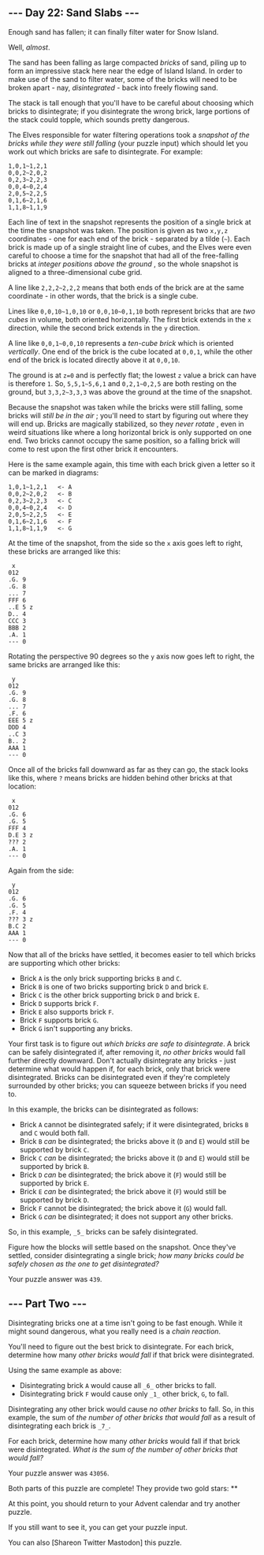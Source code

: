 ## \--- Day 22: Sand Slabs ---

Enough sand has fallen; it can finally filter water for Snow Island.

Well, _almost_.

The sand has been falling as large compacted _bricks_ of sand, piling up to
form an impressive stack here near the edge of Island Island. In order to make
use of the sand to filter water, some of the bricks will need to be broken
apart - nay, _disintegrated_ \- back into freely flowing sand.

The stack is tall enough that you'll have to be careful about choosing which
bricks to disintegrate; if you disintegrate the wrong brick, large portions of
the stack could topple, which sounds pretty dangerous.

The Elves responsible for water filtering operations took a _snapshot of the
bricks while they were still falling_ (your puzzle input) which should let you
work out which bricks are safe to disintegrate. For example:

    
    
    1,0,1~1,2,1
    0,0,2~2,0,2
    0,2,3~2,2,3
    0,0,4~0,2,4
    2,0,5~2,2,5
    0,1,6~2,1,6
    1,1,8~1,1,9
    

Each line of text in the snapshot represents the position of a single brick at
the time the snapshot was taken. The position is given as two `x,y,z`
coordinates - one for each end of the brick - separated by a tilde (`~`). Each
brick is made up of a single straight line of cubes, and the Elves were even
careful to choose a time for the snapshot that had all of the free-falling
bricks at _integer positions above the ground_ , so the whole snapshot is
aligned to a three-dimensional cube grid.

A line like `2,2,2~2,2,2` means that both ends of the brick are at the same
coordinate - in other words, that the brick is a single cube.

Lines like `0,0,10~1,0,10` or `0,0,10~0,1,10` both represent bricks that are
_two cubes_ in volume, both oriented horizontally. The first brick extends in
the `x` direction, while the second brick extends in the `y` direction.

A line like `0,0,1~0,0,10` represents a _ten-cube brick_ which is oriented
_vertically_. One end of the brick is the cube located at `0,0,1`, while the
other end of the brick is located directly above it at `0,0,10`.

The ground is at `z=0` and is perfectly flat; the lowest `z` value a brick can
have is therefore `1`. So, `5,5,1~5,6,1` and `0,2,1~0,2,5` are both resting on
the ground, but `3,3,2~3,3,3` was above the ground at the time of the
snapshot.

Because the snapshot was taken while the bricks were still falling, some
bricks will _still be in the air_ ; you'll need to start by figuring out where
they will end up. Bricks are magically stabilized, so they _never rotate_ ,
even in weird situations like where a long horizontal brick is only supported
on one end. Two bricks cannot occupy the same position, so a falling brick
will come to rest upon the first other brick it encounters.

Here is the same example again, this time with each brick given a letter so it
can be marked in diagrams:

    
    
    1,0,1~1,2,1   <- A
    0,0,2~2,0,2   <- B
    0,2,3~2,2,3   <- C
    0,0,4~0,2,4   <- D
    2,0,5~2,2,5   <- E
    0,1,6~2,1,6   <- F
    1,1,8~1,1,9   <- G
    

At the time of the snapshot, from the side so the `x` axis goes left to right,
these bricks are arranged like this:

    
    
     x
    012
    .G. 9
    .G. 8
    ... 7
    FFF 6
    ..E 5 z
    D.. 4
    CCC 3
    BBB 2
    .A. 1
    --- 0
    

Rotating the perspective 90 degrees so the `y` axis now goes left to right,
the same bricks are arranged like this:

    
    
     y
    012
    .G. 9
    .G. 8
    ... 7
    .F. 6
    EEE 5 z
    DDD 4
    ..C 3
    B.. 2
    AAA 1
    --- 0
    

Once all of the bricks fall downward as far as they can go, the stack looks
like this, where `?` means bricks are hidden behind other bricks at that
location:

    
    
     x
    012
    .G. 6
    .G. 5
    FFF 4
    D.E 3 z
    ??? 2
    .A. 1
    --- 0
    

Again from the side:

    
    
     y
    012
    .G. 6
    .G. 5
    .F. 4
    ??? 3 z
    B.C 2
    AAA 1
    --- 0
    

Now that all of the bricks have settled, it becomes easier to tell which
bricks are supporting which other bricks:

  * Brick `A` is the only brick supporting bricks `B` and `C`.
  * Brick `B` is one of two bricks supporting brick `D` and brick `E`.
  * Brick `C` is the other brick supporting brick `D` and brick `E`.
  * Brick `D` supports brick `F`.
  * Brick `E` also supports brick `F`.
  * Brick `F` supports brick `G`.
  * Brick `G` isn't supporting any bricks.

Your first task is to figure out _which bricks are safe to disintegrate_. A
brick can be safely disintegrated if, after removing it, _no other bricks_
would fall further directly downward. Don't actually disintegrate any bricks -
just determine what would happen if, for each brick, only that brick were
disintegrated. Bricks can be disintegrated even if they're completely
surrounded by other bricks; you can squeeze between bricks if you need to.

In this example, the bricks can be disintegrated as follows:

  * Brick `A` cannot be disintegrated safely; if it were disintegrated, bricks `B` and `C` would both fall.
  * Brick `B` _can_ be disintegrated; the bricks above it (`D` and `E`) would still be supported by brick `C`.
  * Brick `C` _can_ be disintegrated; the bricks above it (`D` and `E`) would still be supported by brick `B`.
  * Brick `D` _can_ be disintegrated; the brick above it (`F`) would still be supported by brick `E`.
  * Brick `E` _can_ be disintegrated; the brick above it (`F`) would still be supported by brick `D`.
  * Brick `F` cannot be disintegrated; the brick above it (`G`) would fall.
  * Brick `G` _can_ be disintegrated; it does not support any other bricks.

So, in this example, `_5_` bricks can be safely disintegrated.

Figure how the blocks will settle based on the snapshot. Once they've settled,
consider disintegrating a single brick; _how many bricks could be safely
chosen as the one to get disintegrated?_

Your puzzle answer was `439`.

## \--- Part Two ---

Disintegrating bricks one at a time isn't going to be fast enough. While it
might sound dangerous, what you really need is a _chain reaction_.

You'll need to figure out the best brick to disintegrate. For each brick,
determine how many _other bricks would fall_ if that brick were disintegrated.

Using the same example as above:

  * Disintegrating brick `A` would cause all `_6_` other bricks to fall.
  * Disintegrating brick `F` would cause only `_1_` other brick, `G`, to fall.

Disintegrating any other brick would cause _no other bricks_ to fall. So, in
this example, the sum of _the number of other bricks that would fall_ as a
result of disintegrating each brick is `_7_`.

For each brick, determine how many _other bricks_ would fall if that brick
were disintegrated. _What is the sum of the number of other bricks that would
fall?_

Your puzzle answer was `43056`.

Both parts of this puzzle are complete! They provide two gold stars: **

At this point, you should return to your Advent calendar and try another
puzzle.

If you still want to see it, you can get your puzzle input.

You can also [Shareon Twitter Mastodon] this puzzle.

